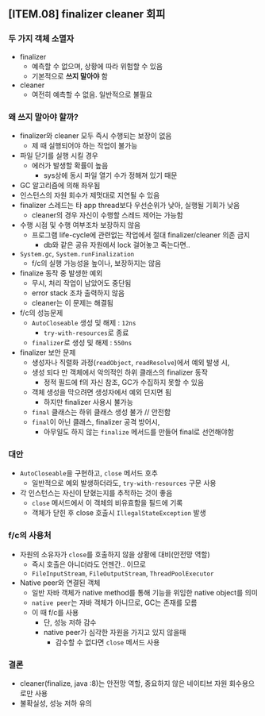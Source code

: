 ## [ITEM.08] finalizer cleaner 회피
### 두 가지 객체 소멸자
- finalizer
    - 예측할 수 없으며, 상황에 따라 위험할 수 있음
    - 기본적으로 **쓰지 말아야** 함
- cleaner
    - 여전히 예측할 수 없음. 일반적으로 불필요

### 왜 쓰지 말아야 할까?
- finalizer와 cleaner 모두 즉시 수행되는 보장이 없음
    - 제 때 실행되어야 하는 작업이 불가능
- 파일 닫기를 실행 시킬 경우
    - 에러가 발생할 확률이 높음
        - sys상에 동시 파일 열기 수가 정해져 있기 때문
- GC 알고리즘에 의해 좌우됨
- 인스턴스의 자원 회수가 제멋대로 지연될 수 있음
- finalizer 스레드는 타 app thread보다 우선순위가 낮아, 실행될 기회가 낮음
    - cleaner의 경우 자신이 수행할 스레드 제어는 가능함
- 수행 시점 및 수행 여부조차 보장하지 않음  
    - 프로그램 life-cycle에 관련없는 작업에서 절대 finalizer/cleaner 의존 금지
        - db와 같은 공유 자원에서 lock 걸어놓고 죽는다면..
- `System.gc`, `System.runFinalization`
    - f/c의 실행 가능성을 높이나, 보장하지는 않음
- finalize 동작 중 발생한 예외
    - 무시, 처리 작업이 남았어도 중단됨
    - error stack 조차 출력하지 않음
    - cleaner는 이 문제는 해결됨
- f/c의 성능문제
    - `AutoCloseable` 생성 및 해제 : `12ns`
        - `try-with-resources`로 종료
    - `finalizer`로 생성 및 해제 : `550ns`
- finalizer 보안 문제
    - 생성자나 직렬화 과정(`readObject`, `readResolve`)에서 예외 발생 시,
    - 생성 되다 만 객체에서 악의적인 하위 클래스의 finalizer 동작
        - 정적 필드에 f의 자신 참조, GC가 수집하지 못할 수 있음
    - 객체 생성을 막으려면 생성자에서 예외 던지면 됨
        - 하지만 finalizer 사용시 불가능
    - `final` 클래스는 하위 클래스 생성 불가 // 안전함
    - `final`이 아닌 클래스, finalizer 공격 방어시,
        - 아무일도 하지 않는 `finalize` 메서드를 만들어 final로 선언해야함

### 대안
- `AutoCloseable`을 구현하고, `close` 메서드 호추
    - 일반적으로 예외 발생하더라도, `try-with-resources` 구문 사용
- 각 인스턴스는 자신이 닫혔는지를 추적하는 것이 좋음
    - `close` 메서드에서 이 객체의 비유효함을 필드에 기록
    - 객체가 닫힌 후 close 호출시 `IllegalStateException` 발생

### f/c의 사용처
- 자원의 소유자가 `close`를 호출하지 않을 상황에 대비(안전망 역할)
    - 즉시 호출은 아니더라도 언젠간.. 이므로
    - `FileInputStream`, `FileOutputStream`, `ThreadPoolExecutor`
- Native peer와 연결된 객체
    - 일반 자바 객체가 native method를 통해 기능을 위임한 native object를 의미
    - `native peer`는 자바 객체가 아니므로, GC는 존재를 모름
    - 이 때 f/c를 사용
        - 단, 성능 저하 감수
        - native peer가 심각한 자원을 가지고 있지 않을때
            - 감수할 수 없다면 `close` 메서드 사용

### 결론
- cleaner(finalize, java :8)는 안전망 역할, 중요하지 않은 네이티브 자원 회수용으로만 사용
- 불확실성, 성능 저하 유의